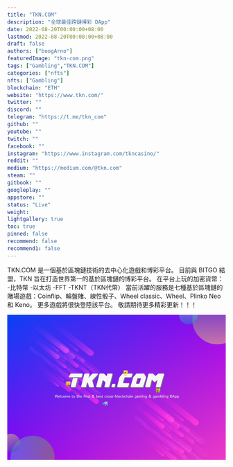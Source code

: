 ```yaml
---
title: "TKN.COM"
description: "全球最佳跨鏈博彩 DApp"
date: 2022-08-20T00:00:00+08:00
lastmod: 2022-08-20T00:00:00+08:00
draft: false
authors: ["boogArno"]
featuredImage: "tkn-com.png"
tags: ["Gambling","TKN.COM"]
categories: ["nfts"]
nfts: ["Gambling"]
blockchain: "ETH"
website: "https://www.tkn.com/"
twitter: ""
discord: ""
telegram: "https://t.me/tkn_com"
github: ""
youtube: ""
twitch: ""
facebook: ""
instagram: "https://www.instagram.com/tkncasino/"
reddit: ""
medium: "https://medium.com/@tkn.com"
steam: ""
gitbook: ""
googleplay: ""
appstore: ""
status: "Live"
weight: 
lightgallery: true
toc: true
pinned: false
recommend: false
recommend1: false
---
```

TKN.COM 是一個基於區塊鏈技術的去中心化遊戲和博彩平台。 目前與 BITGO 結盟，TKN 旨在打造世界第一的基於區塊鏈的博彩平台。
在平台上玩的加密貨幣：
-比特幣
-以太坊
-FFT
-TKNT（TKN代幣）
當前活躍的服務是七種基於區塊鏈的賭場遊戲：Coinflip、輪盤賭、線性骰子、Wheel classic、Wheel、Plinko Neo 和 Keno。 更多遊戲將很快登陸該平台。
敬請期待更多精彩更新！！！

![tkncom-dapp-gambling-ethereum-image1_705284bbc3fb345dcf17a18718294ffc](tkncom-dapp-gambling-ethereum-image1_705284bbc3fb345dcf17a18718294ffc.png)